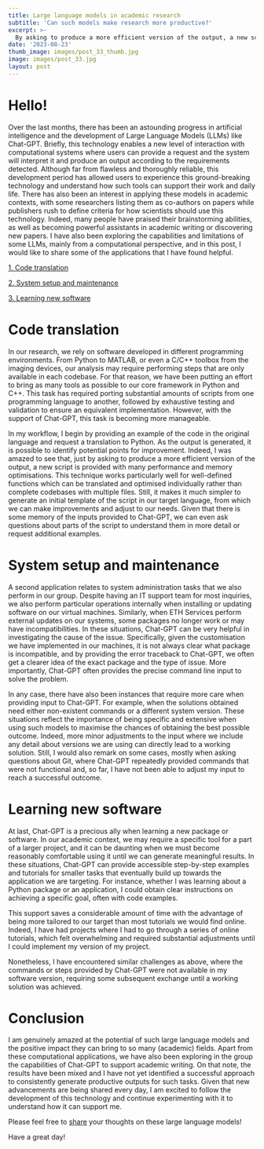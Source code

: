 ```yaml
---
title: Large language models in academic research
subtitle: 'Can such models make research more productive?'
excerpt: >-
  By asking to produce a more efficient version of the output, a new script is provided with many performance and memory optimisations.
date: '2023-08-23'
thumb_image: images/post_33_thumb.jpg
image: images/post_33.jpg
layout: post
---
```



# Hello!

Over the last months, there has been an astounding progress in artificial intelligence and the development of Large Language Models (LLMs) like Chat-GPT. Briefly, this technology enables a new level of interaction with computational systems where users can provide a request and the system will interpret it and produce an output according to the requirements detected. Although far from flawless and thoroughly reliable, this development period has allowed users to experience this ground-breaking technology and understand how such tools can support their work and daily life. There has also been an interest in applying these models in academic contexts, with some researchers listing them as co-authors on papers while publishers rush to define criteria for how scientists should use this technology. Indeed, many people have praised their brainstorming abilities, as well as becoming powerful assistants in academic writing or discovering new papers. I have also been exploring the capabilities and limitations of some LLMs, mainly from a computational perspective, and in this post, I would like to share some of the applications that I have found helpful.

[1. Code translation](#translate)

[2. System setup and maintenance](#maintenance)

[3. Learning new software](#learning)

# <a name="translate">Code translation</a>

In our research, we rely on software developed in different programming environments. From Python to MATLAB, or even a C/C++ toolbox from the imaging devices, our analysis may require performing steps that are only available in each codebase. For that reason, we have been putting an effort to bring as many tools as possible to our core framework in Python and C++. This task has required porting substantial amounts of scripts from one programming language to another, followed by exhaustive testing and validation to ensure an equivalent implementation. However, with the support of Chat-GPT, this task is becoming more manageable.

In my workflow, I begin by providing an example of the code in the original language and request a translation to Python. As the output is generated, it is possible to identify potential points for improvement. Indeed, I was amazed to see that, just by asking to produce a more efficient version of the output, a new script is provided with many performance and memory optimisations. This technique works particularly well for well-defined functions which can be translated and optimised individually rather than complete codebases with multiple files. Still, it makes it much simpler to generate an initial template of the script in our target language, from which we can make improvements and adjust to our needs. Given that there is some memory of the inputs provided to Chat-GPT, we can even ask questions about parts of the script to understand them in more detail or request additional examples.


# <a name="maintenance">System setup and maintenance</a>
A second application relates to system administration tasks that we also perform in our group. Despite having an IT support team for most inquiries, we also perform particular operations internally when installing or updating software on our virtual machines. Similarly, when ETH Services perform external updates on our systems, some packages no longer work or may have incompatibilities. In these situations, Chat-GPT can be very helpful in investigating the cause of the issue. Specifically, given the customisation we have implemented in our machines, it is not always clear what package is incompatible, and by providing the error traceback to Chat-GPT, we often get a clearer idea of the exact package and the type of issue. More importantly, Chat-GPT often provides the precise command line input to solve the problem.

In any case, there have also been instances that require more care when providing input to Chat-GPT. For example, when the solutions obtained need either non-existent commands or a different system version. These situations reflect the importance of being specific and extensive when using such models to maximise the chances of obtaining the best possible outcome. Indeed, more minor adjustments to the input where we include any detail about versions we are using can directly lead to a working solution. Still, I would also remark on some cases, mostly when asking questions about Git, where Chat-GPT repeatedly provided commands that were not functional and, so far, I have not been able to adjust my input to reach a successful outcome.


# <a name="learning">Learning new software</a>
At last, Chat-GPT is a precious ally when learning a new package or software. In our academic context, we may require a specific tool for a part of a larger project, and it can be daunting when we must become reasonably comfortable using it until we can generate meaningful results. In these situations, Chat-GPT can provide accessible step-by-step examples and tutorials for smaller tasks that eventually build up towards the application we are targeting. For instance, whether I was learning about a Python package or an application, I could obtain clear instructions on achieving a specific goal, often with code examples.

This support saves a considerable amount of time with the advantage of being more tailored to our target than most tutorials we would find online. Indeed, I have had projects where I had to go through a series of online tutorials, which felt overwhelming and required substantial adjustments until I could implement my version of my project.

Nonetheless, I have encountered similar challenges as above, where the commands or steps provided by Chat-GPT were not available in my software version, requiring some subsequent exchange until a working solution was achieved.


# Conclusion
I am genuinely amazed at the potential of such large language models and the positive impact they can bring to so many (academic) fields. Apart from these computational applications, we have also been exploring in the group the capabilities of Chat-GPT to support academic writing. On that note, the results have been mixed and I have not yet identified a successful approach to consistently generate productive outputs for such tasks. Given that new advancements are being shared every day, I am excited to follow the development of this technology and continue experimenting with it to understand how it can support me.

Please feel free to [share](https://twitter.com/_franciscomcm) your thoughts on these large language models!

Have a great day!
